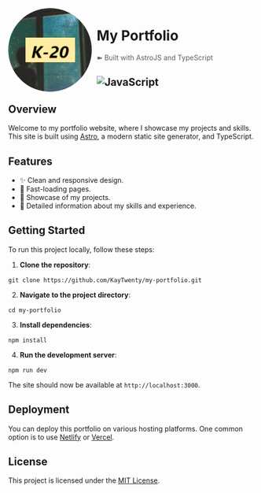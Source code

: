 <img width="170" height="170" align="left" style="float: left; margin: 0 10px 0 0; border-radius: 50%;" src="./public/K-20.png">

# My Portfolio

> ➽ Built with AstroJS and TypeScript

![JavaScript](https://img.shields.io/badge/JavaScript-F7DF1E?logo=javascript&logoColor=black&style=for-the-badge)
---

## Overview

Welcome to my portfolio website, where I showcase my projects and skills. This site is built using [Astro](https://astro.build/), a modern static site generator, and TypeScript.

## Features

- ✨ Clean and responsive design.
- 🚀 Fast-loading pages.
- 💼 Showcase of my projects.
- 📄 Detailed information about my skills and experience.

## Getting Started

To run this project locally, follow these steps:

1. **Clone the repository**:
```shell
git clone https://github.com/KayTwenty/my-portfolio.git
```
2. **Navigate to the project directory**:
```shell
cd my-portfolio
```
3. **Install dependencies**:
```shell
npm install
```
4. **Run the development server**:
```shell
npm run dev
```

The site should now be available at `http://localhost:3000`.

## Deployment

You can deploy this portfolio on various hosting platforms. One common option is to use [Netlify](https://www.netlify.com/) or [Vercel](https://vercel.com/).

## License

This project is licensed under the [MIT License](https://github.com/KayTwenty/my-portfolio/blob/main/LICENSE).
